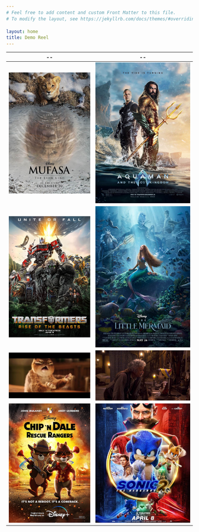 ```yaml
---
# Feel free to add content and custom Front Matter to this file.
# To modify the layout, see https://jekyllrb.com/docs/themes/#overriding-theme-defaults

layout: home
title: Demo Reel
---
```


|              --                                                                               |                                             --                                              |
| :---:                                                                                         | :---:                                                                                       |
|   ![Mufasa: The Lion King poster](assets/img/demo_reel_mufasa_poster.jpg)                     |![Aquaman and the Lost Kingdom poster](assets/img/demo_reel_aquaman_lost_kingdom_poster.jpg) |
| ![Transformers: Rise of the Beasts poster](assets/img/demo_reel_transformers_rise_poster.jpg) |  ![The Little Mermaid poster](assets/img/demo_reel_little_mermaid_poster.jpg)               |
|    ![Disenchanted poster](assets/img/demo_reel_disenchanted.jpg)                              |      ![Pinocchio poster](assets/img/demo_reel_pinnochio.jpg)                                |
|   ![Chip 'n Dale: Rescue Rangers poster](assets/img/demo_reel_chip_dale_rangers_poster.jpg)   |     ![Sonic the Hedgehog 2 poster](assets/img/demo_reel_sonic_2_poster.jpg)                 |

